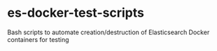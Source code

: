 # es-docker-test-scripts
Bash scripts to automate creation/destruction of Elasticsearch Docker containers for testing
